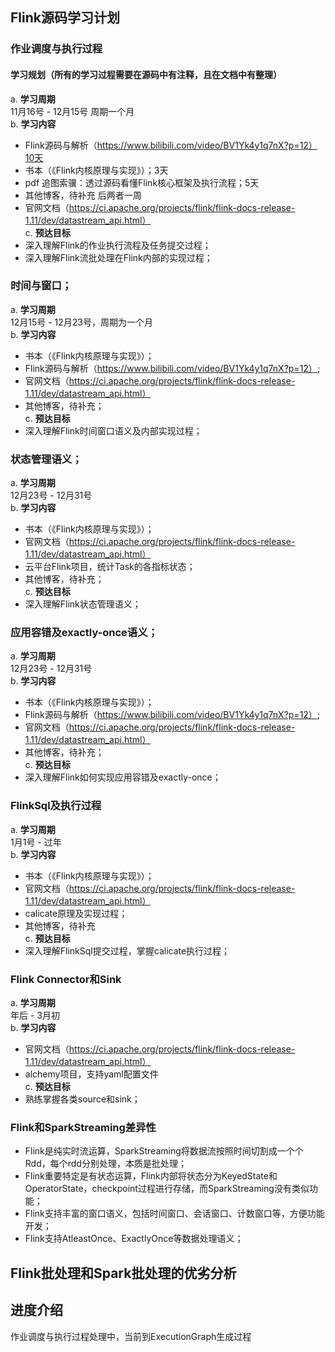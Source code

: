 ## Flink源码学习计划  

### 作业调度与执行过程    
#### 学习规划（所有的学习过程需要在源码中有注释，且在文档中有整理）
a. **学习周期**  
   11月16号 - 12月15号 周期一个月  
b. **学习内容**  
   - Flink源码与解析（https://www.bilibili.com/video/BV1Yk4y1q7nX?p=12）10天  
   - 书本（《Flink内核原理与实现》）；3天  
   - pdf 追图索骥：透过源码看懂Flink核心框架及执行流程；5天  
   - 其他博客，待补充  后两者一周  
   - 官网文档（https://ci.apache.org/projects/flink/flink-docs-release-1.11/dev/datastream_api.html）  
c. **预达目标**  
   - 深入理解Flink的作业执行流程及任务提交过程；  
   - 深入理解Flink流批处理在Flink内部的实现过程；   
           
### 时间与窗口；  
a. **学习周期**  
   12月15号 - 12月23号，周期为一个月    
b. **学习内容**    
   - 书本（《Flink内核原理与实现》）；  
   - Flink源码与解析（https://www.bilibili.com/video/BV1Yk4y1q7nX?p=12）;  
   - 官网文档（https://ci.apache.org/projects/flink/flink-docs-release-1.11/dev/datastream_api.html）  
   - 其他博客，待补充；  
c. **预达目标**  
   - 深入理解Flink时间窗口语义及内部实现过程；  
                   
### 状态管理语义；   
a. **学习周期**  
   12月23号 - 12月31号    
b. **学习内容**    
   - 书本（《Flink内核原理与实现》）；          
   - 官网文档（https://ci.apache.org/projects/flink/flink-docs-release-1.11/dev/datastream_api.html）  
   - 云平台Flink项目，统计Task的各指标状态；  
   - 其他博客，待补充；   
c. **预达目标**    
   - 深入理解Flink状态管理语义；    
   
### 应用容错及exactly-once语义；   
a. **学习周期**    
   12月23号 - 12月31号  
b. **学习内容**  
   - 书本（《Flink内核原理与实现》）；  
   - Flink源码与解析（https://www.bilibili.com/video/BV1Yk4y1q7nX?p=12）;  
   - 官网文档（https://ci.apache.org/projects/flink/flink-docs-release-1.11/dev/datastream_api.html）  
   - 其他博客，待补充；  
c. **预达目标**  
   - 深入理解Flink如何实现应用容错及exactly-once；    
   
### FlinkSql及执行过程    
a. **学习周期**    
   1月1号 - 过年    
b. **学习内容**        
   - 书本（《Flink内核原理与实现》）；           
   - 官网文档（https://ci.apache.org/projects/flink/flink-docs-release-1.11/dev/datastream_api.html）    
   - calicate原理及实现过程；  
   - 其他博客，待补充  
c. **预达目标**  
   - 深入理解FlinkSql提交过程，掌握calicate执行过程；   
   
### Flink Connector和Sink  
a. **学习周期**  
   年后 - 3月初  
b. **学习内容**   
   - 官网文档（https://ci.apache.org/projects/flink/flink-docs-release-1.11/dev/datastream_api.html）  
   - alchemy项目，支持yaml配置文件  
c. **预达目标**  
   - 熟练掌握各类source和sink；  
   
### Flink和SparkStreaming差异性  
- Flink是纯实时流运算，SparkStreaming将数据流按照时间切割成一个个Rdd，每个rdd分别处理，本质是批处理；  
- Flink重要特定是有状态运算，Flink内部将状态分为KeyedState和OperatorState，checkpoint过程进行存储，而SparkStreaming没有类似功能；  
- Flink支持丰富的窗口语义，包括时间窗口、会话窗口、计数窗口等，方便功能开发；  
- Flink支持AtleastOnce、ExactlyOnce等数据处理语义；  

## Flink批处理和Spark批处理的优劣分析  
   
   
## 进度介绍  
作业调度与执行过程处理中，当前到ExecutionGraph生成过程    
   

